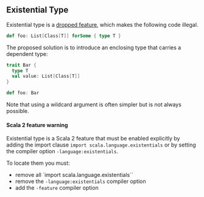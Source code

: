 ## Existential Type

Existential type is a [dropped feature](https://dotty.epfl.ch/docs/reference/dropped-features/existential-types.html), which makes the following code illegal.

```scala
def foo: List[Class[T]] forSome { type T }
```

The proposed solution is to introduce an enclosing type that carries a dependent type:

```scala
trait Bar {
  type T
  val value: List[Class[T]]
}

def foo: Bar
```

Note that using a wildcard argument is often simpler but is not always possible.

#### Scala 2 feature warning

Existential type is a Scala 2 feature that must be enabled explicitly by adding the import clause `import scala.language.existentials` or by setting the compiler option `-language:existentials`.

To locate them you must:
  - remove all `import scala.language.existentials``
  - remove the `-language:existentials` compiler option
  - add the `-feature` compiler option
